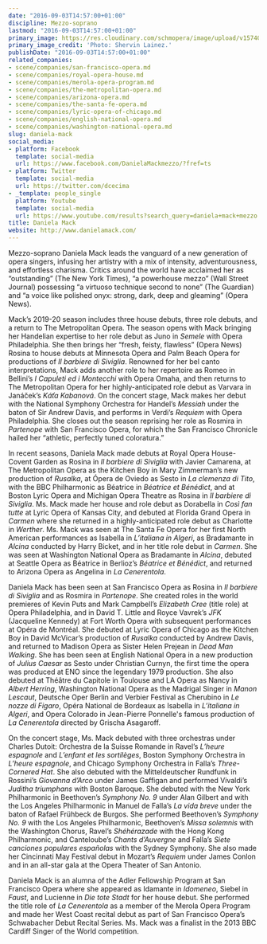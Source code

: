 ```yaml
---
date: "2016-09-03T14:57:00+01:00"
discipline: Mezzo-soprano
lastmod: "2016-09-03T14:57:00+01:00"
primary_image: https://res.cloudinary.com/schmopera/image/upload/v1574050972/media/2019/11/DanielaMack-ShervinLainez_dqa6ee.jpg
primary_image_credit: 'Photo: Shervin Lainez.'
publishDate: "2016-09-03T14:57:00+01:00"
related_companies:
- scene/companies/san-francisco-opera.md
- scene/companies/royal-opera-house.md
- scene/companies/merola-opera-program.md
- scene/companies/the-metropolitan-opera.md
- scene/companies/arizona-opera.md
- scene/companies/the-santa-fe-opera.md
- scene/companies/lyric-opera-of-chicago.md
- scene/companies/english-national-opera.md
- scene/companies/washington-national-opera.md
slug: daniela-mack
social_media:
- platform: Facebook
  template: social-media
  url: https://www.facebook.com/DanielaMackmezzo/?fref=ts
- platform: Twitter
  template: social-media
  url: https://twitter.com/dcecima
- _template: people_single
  platform: Youtube
  template: social-media
  url: https://www.youtube.com/results?search_query=daniela+mack+mezzo
title: Daniela Mack
website: http://www.danielamack.com/
---
```

Mezzo-soprano Daniela Mack leads the vanguard of a new generation of opera singers, infusing her artistry with a mix of intensity, adventurousness, and effortless charisma. Critics around the world have acclaimed her as “outstanding” (The New York Times), “a powerhouse mezzo” (Wall Street Journal) possessing “a virtuoso technique second to none” (The Guardian) and “a voice like polished onyx: strong, dark, deep and gleaming” (Opera News).

Mack’s 2019-20 season includes three house debuts, three role debuts, and a return to The Metropolitan Opera. The season opens with Mack bringing her Handelian expertise to her role debut as Juno in _Semele_ with Opera Philadelphia. She then brings her “fresh, feisty, flawless” (Opera News) Rosina to house debuts at Minnesota Opera and Palm Beach Opera for productions of _Il barbiere di Siviglia_. Renowned for her bel canto interpretations, Mack adds another role to her repertoire as Romeo in Bellini’s _I Capuleti ed i Montecchi_ with Opera Omaha, and then returns to The Metropolitan Opera for her highly-anticipated role debut as Varvara in Janáček’s _Káťa Kabanová_. On the concert stage, Mack makes her debut with the National Symphony Orchestra for Handel’s _Messiah_ under the baton of Sir Andrew Davis, and performs in Verdi’s _Requiem_ with Opera Philadelphia. She closes out the season reprising her role as Rosmira in _Partenope_ with San Francisco Opera, for which the San Francisco Chronicle hailed her “athletic, perfectly tuned coloratura.”

In recent seasons, Daniela Mack made debuts at Royal Opera House-Covent Garden as Rosina in _Il barbiere di Siviglia_ with Javier Camarena, at The Metropolitan Opera as the Kitchen Boy in Mary Zimmerman’s new production of _Rusalka_, at Ópera de Oviedo as Sesto in _La clemenza di Tito_, with the BBC Philharmonic as Béatrice in _Béatrice et Bénédict_, and at Boston Lyric Opera and Michigan Opera Theatre as Rosina in _Il barbiere di Siviglia_. Ms. Mack made her house and role debut as Dorabella in _Così fan tutte_ at Lyric Opera of Kansas City, and debuted at Florida Grand Opera in _Carmen_ where she returned in a highly-anticipated role debut as Charlotte in _Werther_. Ms. Mack was seen at The Santa Fe Opera for her first North American performances as Isabella in _L’italiana in Algeri_, as Bradamante in _Alcina_ conducted by Harry Bicket, and in her title role debut in _Carmen_. She was seen at Washington National Opera as Bradamante in _Alcina_, debuted at Seattle Opera as Béatrice in Berlioz’s _Béatrice et Bénédict_, and returned to Arizona Opera as Angelina in _La Cenerentola_.

Daniela Mack has been seen at San Francisco Opera as Rosina in _Il barbiere di Siviglia_ and as Rosmira in _Partenope_. She created roles in the world premieres of Kevin Puts and Mark Campbell’s _Elizabeth Cree_ (title role) at Opera Philadelphia, and in David T. Little and Royce Vavrek’s _JFK_ (Jacqueline Kennedy) at Fort Worth Opera with subsequent performances at Opéra de Montréal. She debuted at Lyric Opera of Chicago as the Kitchen Boy in David McVicar’s production of _Rusalka_ conducted by Andrew Davis, and returned to Madison Opera as Sister Helen Prejean in _Dead Man Walking_. She has been seen at English National Opera in a new production of _Julius Caesar_ as Sesto under Christian Curnyn, the first time the opera was produced at ENO since the legendary 1979 production. She also debuted at Théâtre du Capitole in Toulouse and LA Opera as Nancy in _Albert Herring_, Washington National Opera as the Madrigal Singer in _Manon Lescaut_, Deutsche Oper Berlin and Verbier Festival as Cherubino in _Le nozze di Figaro_, Opéra National de Bordeaux as Isabella in _L’italiana in Algeri_, and Opera Colorado in Jean-Pierre Ponnelle's famous production of _La Cenerentola_ directed by Grischa Asagaroff.

On the concert stage, Ms. Mack debuted with three orchestras under Charles Dutoit: Orchestra de la Suisse Romande in Ravel’s _L’heure espagnole_ and _L’enfant et les sortilèges_, Boston Symphony Orchestra in _L’heure espagnole_, and Chicago Symphony Orchestra in Falla’s _Three-Cornered Hat_. She also debuted with the Mitteldeutscher Rundfunk in Rossini’s _Giovanna d’Arco_ under James Gaffigan and performed Vivaldi’s _Juditha triumphans_ with Boston Baroque. She debuted with the New York Philharmonic in Beethoven’s _Symphony No. 9_ under Alan Gilbert and with the Los Angeles Philharmonic in Manuel de Falla’s _La vida breve_ under the baton of Rafael Frühbeck de Burgos. She performed Beethoven’s _Symphony No. 9_ with the Los Angeles Philharmonic, Beethoven’s _Missa solemnis_ with the Washington Chorus, Ravel’s _Shéhérazade_ with the Hong Kong Philharmonic, and Canteloube’s _Chants d’Auvergne_ and Falla’s _Siete canciones populares españolas_ with the Sydney Symphony. She also made her Cincinnati May Festival debut in Mozart’s _Requiem_ under James Conlon and in an all-star gala at the Opera Theater of San Antonio.

Daniela Mack is an alumna of the Adler Fellowship Program at San Francisco Opera where she appeared as Idamante in _Idomeneo_, Siebel in _Faust_, and Lucienne in _Die tote Stadt_ for her house debut. She performed the title role of _La Cenerentola_ as a member of the Merola Opera Program and made her West Coast recital debut as part of San Francisco Opera’s Schwabacher Debut Recital Series. Ms. Mack was a finalist in the 2013 BBC Cardiff Singer of the World competition.